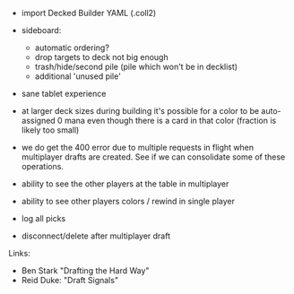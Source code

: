 

- import Decked Builder YAML (.coll2)

- sideboard:
    - automatic ordering?
    - drop targets to deck not big enough
    - trash/hide/second pile (pile which won't be in decklist) 
    - additional 'unused pile'

- sane tablet experience

- at larger deck sizes during building it's possible for a color
  to be auto-assigned 0 mana even though there is a card in that color
  (fraction is likely too small)

- we do get the 400 error due to multiple requests in flight when multiplayer
  drafts are created. See if we can consolidate some of these operations.

- ability to see the other players at the table in multiplayer

- ability to see other players colors / rewind in single player

- log all picks 

- disconnect/delete after multiplayer draft

Links:

- Ben Stark "Drafting the Hard Way"
- Reid Duke: "Draft Signals"


